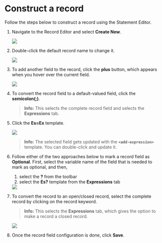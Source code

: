# Construct a record

Follow the steps below to construct a record using the Statement Editor.

1. Navigate to the Record Editor and select **Create New**.

    <img src="/learn/images/vs-code-extension/statement-editor/create-new-record.gif" class="cInlineImage-half"/>

2. Double-click the default record name to change it.

    <img src="/learn/images/vs-code-extension/statement-editor/update-record-name.gif" class="cInlineImage-half"/>

3. To add another field to the record, click the **plus** button, which appears when you hover over the current field.

    <img src="/learn/images/vs-code-extension/statement-editor/add-record-fields.gif" class="cInlineImage-half"/>

4. To convert the record field to a default-valued field, click the **semicolon(;)**. 

    >**Info:** This selects the complete record field and selects the **Expressions** tab.

5. Click the **Es=Ex** template.

    <img src="/learn/images/vs-code-extension/statement-editor/add-default-record-field.gif" class="cInlineImage-half"/>

    >**Info:** The selected field gets updated with the **`<add-expression>`** template. You can double-click and update it.

6. Follow either of the two approaches below to mark a record field as **Optional**. First, select the variable name of the field that is needed to mark as optional, and then,
    1. select the **?** from the toolbar
    2. select the **Es?** template from the **Expressions** tab

    <img src="/learn/images/vs-code-extension/statement-editor/make-record-optional.gif" class="cInlineImage-half"/>

7. To convert the record to an open/closed record, select the complete record by clicking on the record keyword.

    >**Info:** This selects the **Expressions** tab, which gives the option to make a record a closed record.

    <img src="/learn/images/vs-code-extension/statement-editor/closed-record.gif" class="cInlineImage-half"/>

8. Once the record field configuration is done, click **Save**.
